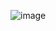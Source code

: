 ![image](https://github.com/ZETRACX/devloper-studio-assets/assets/50833547/b0d3df35-a869-4288-89fb-a96f04b1a198)
